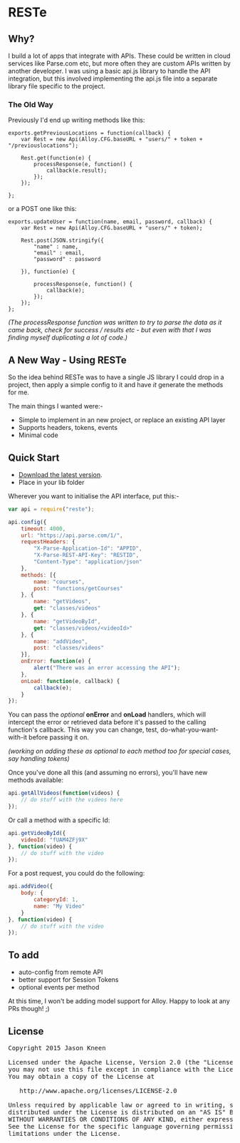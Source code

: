 # RESTe

## Why?

I build a lot of apps that integrate with APIs. These could be written in cloud services like Parse.com etc, but more often they are custom APIs written by another developer. I was using a basic api.js library to handle the API integration, but this involved implementing the api.js file into a separate library file specific to the project.

### The Old Way

Previously I'd end up writing methods like this:

```JS
exports.getPreviousLocations = function(callback) {
    var Rest = new Api(Alloy.CFG.baseURL + "users/" + token + "/previouslocations");

    Rest.get(function(e) {
        processResponse(e, function() {
            callback(e.result);
        });
    });

};
```

or a POST one like this:

```JS
exports.updateUser = function(name, email, password, callback) {
    var Rest = new Api(Alloy.CFG.baseURL + "users/" + token);

    Rest.post(JSON.stringify({
        "name" : name,
        "email" : email,
        "password" : password

    }), function(e) {
       
        processResponse(e, function() {
            callback(e);
        });
    });
};
```

_(The processResponse function was written to try to parse the data as it came back, check for success / results etc - but even with that I was finding myself duplicating a lot of code.)_

## A New Way - Using RESTe

So the idea behind RESTe was to have a single JS library I could drop in a project, then apply a simple config to it and have *it* generate the methods for me.

The main things I wanted were:-

* Simple to implement in an new project, or replace an existing API layer
* Supports headers, tokens, events
* Minimal code


## Quick Start
* [Download the latest version](https://github.com/jasonkneen/reste).
* Place in your lib folder

Wherever you want to initialise the API interface, put this:-

```javascript
var api = require("reste");

api.config({
    timeout: 4000,
    url: "https://api.parse.com/1/",
    requestHeaders: {
        "X-Parse-Application-Id": "APPID",
        "X-Parse-REST-API-Key": "RESTID",
        "Content-Type": "application/json"
    },
    methods: [{
        name: "courses",
        post: "functions/getCourses"
    }, {
        name: "getVideos",
        get: "classes/videos"
    }, {
        name: "getVideoById",
        get: "classes/videos/<videoId>"
    }, {
        name: "addVideo",
        post: "classes/videos"
    }],
    onError: function(e) {
        alert("There was an error accessing the API");
    },
    onLoad: function(e, callback) {
        callback(e);
    }
});
```

You can pass the _optional_ **onError** and **onLoad** handlers, which will intercept the error or retrieved data before it's passed to the calling function's callback. This way you can change, test, do-what-you-want-with-it before passing it on.

_(working on adding these as optional to each method too for special cases, say handling tokens)_

Once you've done all this (and assuming no errors), you'll have new methods available:

```javascript
api.getAllVideos(function(videos) {
    // do stuff with the videos here
});
```

Or call a method with a specific Id:

```javascript
api.getVideoById({
    videoId: "fUAM4ZFj9X"    
}, function(video) {
    // do stuff with the video
});
```

For a post request, you could do the following:

```javascript
api.addVideo({
    body: {
        categoryId: 1,
        name: "My Video"
    }
}, function(video) {
    // do stuff with the video
});
```

## To add

* auto-config from remote API
* better support for Session Tokens
* optional events per method

At this time, I won't be adding model support for Alloy. Happy to look at any PRs though! ;)

## License

<pre>
Copyright 2015 Jason Kneen

Licensed under the Apache License, Version 2.0 (the "License");
you may not use this file except in compliance with the License.
You may obtain a copy of the License at

   http://www.apache.org/licenses/LICENSE-2.0

Unless required by applicable law or agreed to in writing, software
distributed under the License is distributed on an "AS IS" BASIS,
WITHOUT WARRANTIES OR CONDITIONS OF ANY KIND, either express or implied.
See the License for the specific language governing permissions and
limitations under the License.
</pre>
